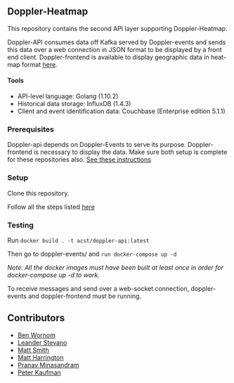 ## Doppler-Heatmap

This repository contains the second API layer supporting Doppler-Heatmap.

Doppler-API consumes data off Kafka served by Doppler-events and sends this data over a web connection in JSON format to be displayed by a front end client. Doppler-frontend is available to display geographic data in heat-map format [here](https://github.com/acstech/doppler-frontend).

#### Tools
* API-level language: Golang (1.10.2)
* Historical data storage: InfluxDB (1.4.3)
* Client and event identification data: Couchbase (Enterprise edition 5.1.1)


### Prerequisites

Doppler-api depends on Doppler-Events to serve its purpose. Doppler-frontend is necessary to display the data. Make sure both setup is complete for these repositories also.
[See these instructions](https://github.com/acstech/doppler-events#Setup)

### Setup

Clone this repository.

Follow all the steps listed [here](https://github.com/acstech/doppler-events#Setup)


### Testing

Run `docker build . -t acst/doppler-api:latest`

Then go to doppler-events/ and `run docker-compose up -d`

_Note: All the docker images must have been built at least once in order for docker-compose up -d to work._

To receive messages and send over a web-socket connection, doppler-events and doppler-frontend must be running.

## Contributors

* [Ben Wornom](https://github.com/bwornom7)
* [Leander Stevano](https://github.com/deepmicrobe)
* [Matt Smith](https://github.com/mattsmith803)
* [Matt Harrington](https://github.com/Matt2Harrington)
* [Pranav Minasandram](https://github.com/PranavMin)
* [Peter Kaufman](https://github.com/pjkaufman)
